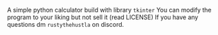 A simple python calculator build with library `tkinter`
You can modify the program to your liking but not sell it (read LICENSE)
If you have any questions dm `rustythehustla` on discord.
